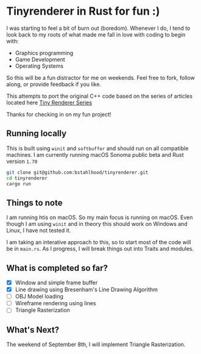 # Tinyrenderer in Rust for fun :)

I was starting to feel a bit of burn out (boredom). Whenever I do, I tend to look
back to my roots of what made me fall in love with coding to begin with:

* Graphics programming
* Game Development
* Operating Systems

So this will be a fun distractor for me on weekends. Feel free to fork, follow
along, or provide feedback if you like.

This attempts to port the original C++ code based on the series of articles
located here [Tiny Renderer Series](https://github.com/ssloy/tinyrenderer/wiki/Lesson-0:-getting-started)

Thanks for checking in on my fun project!

## Running locally

This is built using `winit` and `softbuffer` and should run on all compatible machines. I am currently running macOS Sonoma public beta and Rust version `1.70`


```bash
git clone git@github.com:bstahlhood/tinyrenderer.git
cd tinyrenderer
cargo run
```

## Things to note

I am running htis on macOS. So my main focus is running on macOS. Even though I am using `winit` and in theory this should work on Windows and Linux, I have not tested it.

I am taking an interative approach to this, so to start most of the code will be in `main.rs`. As I progress, I will break things out into Traits and modules.

## What is completed so far?

- [x] Window and simple frame buffer
- [x] Line drawing using Bresenham's Line Drawing Algorithm
- [ ] OBJ Model loading
- [ ] Wireframe rendering using lines
- [ ] Triangle Rasterization

## What's Next?

The weekend of September 8th, I will implement Triangle Rasterization.
